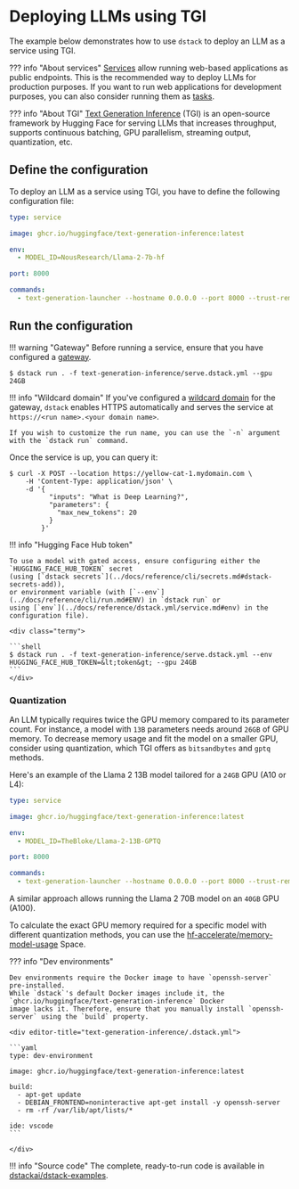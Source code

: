 # Deploying LLMs using TGI

The example below demonstrates how to use `dstack` to deploy an LLM as a service using TGI. 

??? info "About services"
    [Services](../docs/guides/services.md) allow running web-based applications as public endpoints. This is the recommended way to deploy LLMs for
    production purposes. If you want to run web applications for development purposes, you can also consider running them as [tasks](../docs/guides/tasks.md).

??? info "About TGI"
    [Text Generation Inference](https://github.com/huggingface/text-generation-inference) (TGI) is an open-source framework by Hugging Face for serving LLMs that increases throughput, supports continuous batching, 
    GPU parallelism, streaming output, quantization, etc.

## Define the configuration

To deploy an LLM as a service using TGI, you have to define the following configuration file:

<div editor-title="text-generation-inference/serve.dstack.yml"> 

```yaml
type: service

image: ghcr.io/huggingface/text-generation-inference:latest

env:
  - MODEL_ID=NousResearch/Llama-2-7b-hf

port: 8000

commands: 
  - text-generation-launcher --hostname 0.0.0.0 --port 8000 --trust-remote-code
```

</div>

## Run the configuration

!!! warning "Gateway"
    Before running a service, ensure that you have configured a [gateway](../docs/guides/clouds.md#configuring-gateways).

<div class="termy">

```shell
$ dstack run . -f text-generation-inference/serve.dstack.yml --gpu 24GB
```

</div>

!!! info "Wildcard domain"
    If you've configured a [wildcard domain](../docs/guides/clouds.md#configuring-gateways) for the gateway, 
    `dstack` enables HTTPS automatically and serves the service at 
    `https://<run name>.<your domain name>`.

    If you wish to customize the run name, you can use the `-n` argument with the `dstack run` command.

Once the service is up, you can query it:

<div class="termy">

```shell
$ curl -X POST --location https://yellow-cat-1.mydomain.com \
    -H 'Content-Type: application/json' \
    -d '{
          "inputs": "What is Deep Learning?",
          "parameters": {
            "max_new_tokens": 20
          }
        }'
```

</div>

!!! info "Hugging Face Hub token"

    To use a model with gated access, ensure configuring either the `HUGGING_FACE_HUB_TOKEN` secret
    (using [`dstack secrets`](../docs/reference/cli/secrets.md#dstack-secrets-add)),
    or environment variable (with [`--env`](../docs/reference/cli/run.md#ENV) in `dstack run` or 
    using [`env`](../docs/reference/dstack.yml/service.md#env) in the configuration file).
    
    <div class="termy">
    
    ```shell
    $ dstack run . -f text-generation-inference/serve.dstack.yml --env HUGGING_FACE_HUB_TOKEN=&lt;token&gt; --gpu 24GB
    ```
    </div>

### Quantization

An LLM typically requires twice the GPU memory compared to its parameter count. For instance, a model with `13B` parameters
needs around `26GB` of GPU memory. To decrease memory usage and fit the model on a smaller GPU, consider using
quantization, which TGI offers as `bitsandbytes` and `gptq` methods. 

Here's an example of the Llama 2 13B model tailored for a `24GB` GPU (A10 or L4):

<div editor-title="text-generation-inference/serve.dstack.yml"> 

```yaml
type: service

image: ghcr.io/huggingface/text-generation-inference:latest

env:
  - MODEL_ID=TheBloke/Llama-2-13B-GPTQ

port: 8000

commands: 
  - text-generation-launcher --hostname 0.0.0.0 --port 8000 --trust-remote-code --quantize gptq
```

</div>

A similar approach allows running the Llama 2 70B model on an `40GB` GPU (A100).

To calculate the exact GPU memory required for a specific model with different quantization methods, you can use the
[hf-accelerate/memory-model-usage](https://huggingface.co/spaces/hf-accelerate/model-memory-usage) Space.

??? info "Dev environments"

    Dev environments require the Docker image to have `openssh-server` pre-installed. 
    While `dstack`'s default Docker images include it, the `ghcr.io/huggingface/text-generation-inference` Docker 
    image lacks it. Therefore, ensure that you manually install `openssh-server` using the `build` property.
    
    <div editor-title="text-generation-inference/.dstack.yml">
    
    ```yaml
    type: dev-environment
    
    image: ghcr.io/huggingface/text-generation-inference:latest
    
    build:
      - apt-get update
      - DEBIAN_FRONTEND=noninteractive apt-get install -y openssh-server
      - rm -rf /var/lib/apt/lists/*
    
    ide: vscode
    ```
    
    </div>

!!! info "Source code"
    The complete, ready-to-run code is available in [dstackai/dstack-examples](https://github.com/dstackai/dstack-examples).